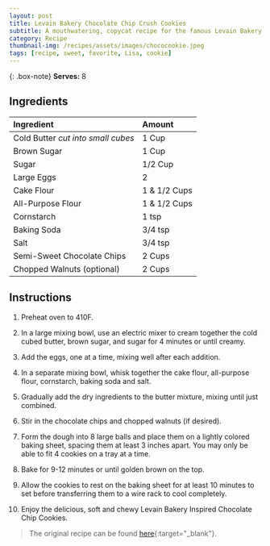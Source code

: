 ```yaml
---
layout: post
title: Levain Bakery Chocolate Chip Crush Cookies
subtitle: A mouthwatering, copycat recipe for the famous Levain Bakery Chocolate Chip Cookies
category: Recipe
thumbnail-img: /recipes/assets/images/chococookie.jpeg
tags: [recipe, sweet, favorite, Lisa, cookie]
---
```


{: .box-note}
**Serves:** 8

## Ingredients

| Ingredient | Amount|
| :------ |:--- |
| Cold Butter *cut into small cubes* | 1 Cup|
| Brown Sugar | 1 Cup |
| Sugar | 1/2 Cup |
| Large Eggs | 2 |
| Cake Flour | 1 & 1/2 Cups |
| All-Purpose Flour | 1 & 1/2 Cups |
| Cornstarch | 1 tsp |
| Baking Soda | 3/4 tsp |
| Salt | 3/4 tsp |
| Semi-Sweet Chocolate Chips | 2 Cups |
| Chopped Walnuts (optional) | 2 Cups |

## Instructions

1. Preheat oven to 410F.

2. In a large mixing bowl, use an electric mixer to cream together the cold cubed butter, brown sugar, and sugar for 4 minutes or until creamy.

3. Add the eggs, one at a time, mixing well after each addition.

4. In a separate mixing bowl, whisk together the cake flour, all-purpose flour, cornstarch, baking soda and salt.

5. Gradually add the dry ingredients to the butter mixture, mixing until just combined. 

6. Stir in the chocolate chips and chopped walnuts (if desired).

7. Form the dough into 8 large balls and place them on a lightly colored baking sheet, spacing them at least 3 inches apart. You may only be able to fit 4 cookies on a tray at a time.

8. Bake for 9-12 minutes or until golden brown on the top.

9. Allow the cookies to rest on the baking sheet for at least 10 minutes to set before transferring them to a wire rack to cool completely.

10. Enjoy the delicious, soft and chewy Levain Bakery Inspired Chocolate Chip Cookies.

>The original recipe can be found [here](https://www.modernhoney.com/levain-bakery-chocolate-chip-crush-cookies/#recipe){:target="_blank"}. 
